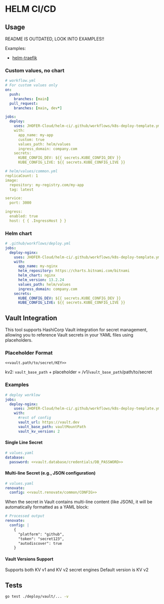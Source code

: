# HELM CI/CD

## Usage

README IS OUTDATED, LOOK INTO EXAMPLES!!

Examples:

- [helm-traefik](https://github.com/JHOFER-Cloud/helm-traefik)

### Custom values, no chart

```yaml
# workflow.yml
# For custom values only
on:
  push:
    branches: [main]
  pull_request:
    branches: [main, dev*]

jobs:
  deploy:
    uses: JHOFER-Cloud/helm-ci/.github/workflows/k8s-deploy-template.yml@main
    with:
      app_name: my-app
      custom: true
      values_path: helm/values
      ingress_domain: company.com
    secrets:
      KUBE_CONFIG_DEV: ${{ secrets.KUBE_CONFIG_DEV }}
      KUBE_CONFIG_LIVE: ${{ secrets.KUBE_CONFIG_LIVE }}

# helm/values/common.yml
replicaCount: 1
image:
  repository: my-registry.com/my-app
  tag: latest

service:
  port: 3000

ingress:
  enabled: true
  host: { { .IngressHost } }
```

### Helm chart

```yaml
# .github/workflows/deploy.yml
jobs:
  deploy-nginx:
    uses: JHOFER-Cloud/helm-ci/.github/workflows/k8s-deploy-template.yml@main
    with:
      app_name: my-nginx
      helm_repository: https://charts.bitnami.com/bitnami
      helm_chart: nginx
      helm_version: 13.2.24
      values_path: helm/values
      ingress_domain: company.com
    secrets:
      KUBE_CONFIG_DEV: ${{ secrets.KUBE_CONFIG_DEV }}
      KUBE_CONFIG_LIVE: ${{ secrets.KUBE_CONFIG_LIVE }}
```

## Vault Integration

This tool supports HashiCorp Vault integration for secret management, allowing you to reference Vault secrets in your YAML files using placeholders.

### Placeholder Format

`<<vault.path/to/secret/KEY>>`

kv2: `vault_base_path` + placeholder = /v1/`vault_base_path`/path/to/secret

### Examples

```yaml
# deploy worklow
jobs:
  deploy-nginx:
    uses: JHOFER-Cloud/helm-ci/.github/workflows/k8s-deploy-template.yml@main
    with:
      #rest of config
      vault_url: https://vault.dev
      vault_base_path: vaultMountPath
      vault_kv_version: 2
```

#### Single Line Secret

```yaml
# values.yaml
database:
  password: <<vault.database/credentials/DB_PASSWORD>>
```

#### Multi-line Secret (e.g., JSON configuration)

```yaml
# values.yaml
renovate:
  config: <<vault.renovate/common/CONFIG>>
```

When the secret in Vault contains multi-line content (like JSON), it will be automatically formatted as a YAML block:

```yaml
# Processed output
renovate:
  config: |
    {
      "platform": "github",
      "token": "secret123",
      "autodiscover": true
    }
```

#### Vault Versions Support

Supports both KV v1 and KV v2 secret engines
Default version is KV v2

## Tests

```bash
go test ./deploy/vault/... -v
```

